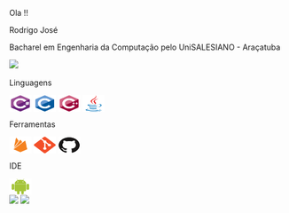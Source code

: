<p>Ola !!</p>
<p>Rodrigo José</p>
<p>Bacharel em Engenharia da Computação pelo UniSALESIANO - Araçatuba</p>

<a href="https://www.linkedin.com/in/rodrigo-c-j/" target="_blank"><img src="https://img.shields.io/badge/-LinkedIn-%230077B5?style=for-the-badge&logo=linkedin&logoColor=white" target="_blank"></a>

<div style="display: inline_block">
    <p> Linguagens</p>
    <img align="center" height="30" width="40" src="https://raw.githubusercontent.com/devicons/devicon/master/icons/csharp/csharp-original.svg">
    <img align="center" height="30" width="40" src="https://raw.githubusercontent.com/devicons/devicon/2ae2a900d2f041da66e950e4d48052658d850630/icons/c/c-original.svg">
    <img align="center" height="30" width="40" src="https://raw.githubusercontent.com/devicons/devicon/2ae2a900d2f041da66e950e4d48052658d850630/icons/cplusplus/cplusplus-original.svg">
    <img align="center" height="30" width="40" src="https://raw.githubusercontent.com/devicons/devicon/2ae2a900d2f041da66e950e4d48052658d850630/icons/java/java-original.svg">
</div>
<div style="display: inline_block">
    <p>Ferramentas</p>
    <img align="center" height="30" width="40" src="https://raw.githubusercontent.com/devicons/devicon/2ae2a900d2f041da66e950e4d48052658d850630/icons/firebase/firebase-plain.svg">
    <img align="center" height="30" width="40" src="https://raw.githubusercontent.com/devicons/devicon/2ae2a900d2f041da66e950e4d48052658d850630/icons/git/git-original.svg">
    <img align="center" height="30" width="40" src="https://raw.githubusercontent.com/devicons/devicon/2ae2a900d2f041da66e950e4d48052658d850630/icons/github/github-original.svg">
</div>
<div style="display: inline_block">
    <p>IDE</p>
    <img align="center" height="30" width="40" src="https://raw.githubusercontent.com/devicons/devicon/2ae2a900d2f041da66e950e4d48052658d850630/icons/android/android-original.svg">
</div>


<div>
  <img height="140em" src="https://github-readme-stats.vercel.app/api?username=RodrigoCJ&show_icons=true&count_private=true&theme=discord_old_blurple">
  <img height="140em" src="https://github-readme-stats.vercel.app/api/top-langs/?username=RodrigoCJ&count_private=true&theme=discord_old_blurple">
</div>
